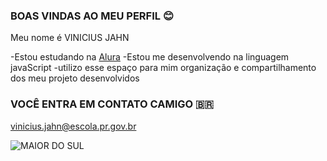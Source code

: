 ### BOAS VINDAS AO MEU PERFIL 😊

Meu nome é VINICIUS JAHN

-Estou estudando na [Alura](https:www.alura.com.br)
-Estou me desenvolvendo na linguagem javaScript
-utilizo esse espaço para mim organização e compartilhamento dos meu projeto desenvolvidos

### VOCÊ ENTRA EM CONTATO CAMIGO 🇧🇷

vinicius.jahn@escola.pr.gov.br

![MAIOR DO SUL](https://media.tenor.com/A7l3wrm1lcsAAAAC/gremio-logo.gif)
